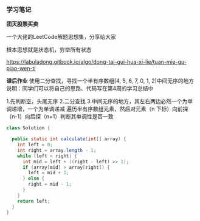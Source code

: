 ### 学习笔记

**团灭股票买卖**

一个大佬的LeetCode解题思想集，分享给大家

根本思想就是状态机，穷举所有状态

https://labuladong.gitbook.io/algo/dong-tai-gui-hua-xi-lie/tuan-mie-gu-piao-wen-ti

**课后作业**
使用二分查找，寻找一个半有序数组[4, 5, 6, 7, 0, 1, 2]中间无序的地方
说明：同学们可以将自己的思路、代码写在第4周的学习总结中

1.先判断空，头尾无序
2.二分查找
3.中间无序的地方，其左右两边必然一个为单调递增，一个为单调递减
遍历半有序数组元素，然后对元素（n 下标）向前探（n-1）向后探（n+1）判断其单调性是否一致

```java
class Solution {

  public static int calculate(int[] array) {
    int left = 0;
    int right = array.length - 1;
    while (left < right) {
      int mid = left + ((right - left) >> 1);
      if (array[mid] > array[right]) {
        left = mid + 1;
      } else {
        right = mid - 1;
      }
    }
    return left;
  }
} 
```